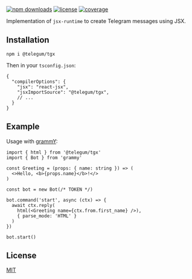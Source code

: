[![npm downloads][npm-downloads-src]][npm-downloads-href]
[![license][license-src]][license-href]
[![coverage][coverage-src]][coverage-href]

Implementation of `jsx-runtime` to create Telegram messages using JSX.

## Installation

```
npm i @telegum/tgx
```

Then in your `tsconfig.json`:

```jsonc
{
  "compilerOptions": {
    "jsx": "react-jsx",
    "jsxImportSource": "@telegum/tgx",
    // ...
  }
}
```

## Example

Usage with [grammY](https://grammy.dev):

```tsx
import { html } from '@telegum/tgx'
import { Bot } from 'grammy'

const Greeting = (props: { name: string }) => (
  <>Hello, <b>{props.name}</b>!</>
)

const bot = new Bot(/* TOKEN */)

bot.command('start', async (ctx) => {
  await ctx.reply(
    html(<Greeting name={ctx.from.first_name} />),
    { parse_mode: 'HTML' }
  )
})

bot.start()
```

## License

[MIT](./LICENSE)

<!-- Badges -->

[npm-downloads-src]: https://img.shields.io/npm/dm/%40telegum%2Ftgx?style=flat&color=e23f79&labelColor=000&label=npm
[npm-downloads-href]: https://npmjs.com/package/@telegum/tgx
[license-src]: https://img.shields.io/github/license/telegum/tgx?style=flat&color=e23f79&labelColor=000&label=license
[license-href]: https://github.com/telegum/tgx/blob/main/LICENSE
[coverage-src]: https://img.shields.io/codecov/c/github/telegum/tgx?style=flat&color=e23f79&labelColor=000&label=coverage
[coverage-href]: https://app.codecov.io/gh/telegum/tgx
